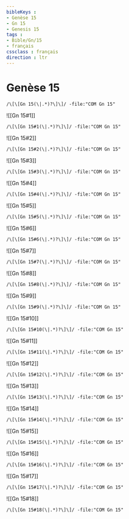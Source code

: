 ```yaml
---
bibleKeys : 
- Genèse 15
- Gn 15
- Genesis 15
tags : 
- Bible/Gn/15
- français
cssclass : français
direction : ltr
---
```


# Genèse 15

```query
/\[\[Gn 15(\|.*)?\]\]/ -file:"COM Gn 15"
```



![[Gn 15#1]]

```query
/\[\[Gn 15#1(\|.*)?\]\]/ -file:"COM Gn 15"
```

![[Gn 15#2]]

```query
/\[\[Gn 15#2(\|.*)?\]\]/ -file:"COM Gn 15"
```

![[Gn 15#3]]

```query
/\[\[Gn 15#3(\|.*)?\]\]/ -file:"COM Gn 15"
```

![[Gn 15#4]]

```query
/\[\[Gn 15#4(\|.*)?\]\]/ -file:"COM Gn 15"
```

![[Gn 15#5]]

```query
/\[\[Gn 15#5(\|.*)?\]\]/ -file:"COM Gn 15"
```

![[Gn 15#6]]

```query
/\[\[Gn 15#6(\|.*)?\]\]/ -file:"COM Gn 15"
```

![[Gn 15#7]]

```query
/\[\[Gn 15#7(\|.*)?\]\]/ -file:"COM Gn 15"
```

![[Gn 15#8]]

```query
/\[\[Gn 15#8(\|.*)?\]\]/ -file:"COM Gn 15"
```

![[Gn 15#9]]

```query
/\[\[Gn 15#9(\|.*)?\]\]/ -file:"COM Gn 15"
```

![[Gn 15#10]]

```query
/\[\[Gn 15#10(\|.*)?\]\]/ -file:"COM Gn 15"
```

![[Gn 15#11]]

```query
/\[\[Gn 15#11(\|.*)?\]\]/ -file:"COM Gn 15"
```

![[Gn 15#12]]

```query
/\[\[Gn 15#12(\|.*)?\]\]/ -file:"COM Gn 15"
```

![[Gn 15#13]]

```query
/\[\[Gn 15#13(\|.*)?\]\]/ -file:"COM Gn 15"
```

![[Gn 15#14]]

```query
/\[\[Gn 15#14(\|.*)?\]\]/ -file:"COM Gn 15"
```

![[Gn 15#15]]

```query
/\[\[Gn 15#15(\|.*)?\]\]/ -file:"COM Gn 15"
```

![[Gn 15#16]]

```query
/\[\[Gn 15#16(\|.*)?\]\]/ -file:"COM Gn 15"
```

![[Gn 15#17]]

```query
/\[\[Gn 15#17(\|.*)?\]\]/ -file:"COM Gn 15"
```

![[Gn 15#18]]

```query
/\[\[Gn 15#18(\|.*)?\]\]/ -file:"COM Gn 15"
```

